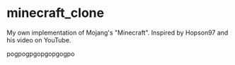 # minecraft_clone
My own implementation of Mojang's "Minecraft". Inspired by Hopson97 and his video on YouTube.

pogpogpgopgopgogpo
